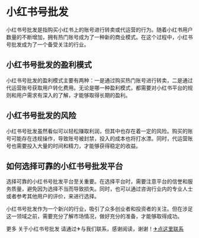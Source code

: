 # 小红书号批发

小红书号批发是指购买小红书上的账号进行转卖或代运营的行为。随着小红书用户数量的不断增加，拥有热门账号成为了一种新的商业模式。在这个过程中，小红书号批发成为了一个备受关注的行业。

## 小红书号批发的盈利模式

小红书号批发的盈利模式主要有两种：一是通过购买热门账号进行转卖，二是通过代运营账号获取用户转化费用。无论是哪一种盈利模式，都需要对小红书平台的规则和用户需求有深入的了解，才能够取得长期的盈利。

## 小红书号批发的风险

小红书号批发虽然看似可以轻松赚取利润，但其中也存在着一定的风险。购买的账号可能存在违规操作，导致账号被封禁，投入的成本也将打水漂。同时，代运营账号也需要投入大量的时间和精力，才能够获得稳定的收益。

## 如何选择可靠的小红书号批发平台

选择可靠的小红书号批发平台至关重要。在选择平台时，需要注意平台的信誉和服务质量，避免因为选择不当而导致损失。同时，也可以通过咨询行业内的专业人士或者参考其他用户的评价，来进行选择。

小红书号批发作为一个新兴的行业，吸引了众多创业者和投资者的关注。但在涉足这一领域之前，需要充分了解市场情况，做好充分的准备，才能够取得成功。

更多 关于小红书号批发 请通过✈与我们联系，感谢阅读，谢谢！[✈点这里联系](https://c.k02.cc)